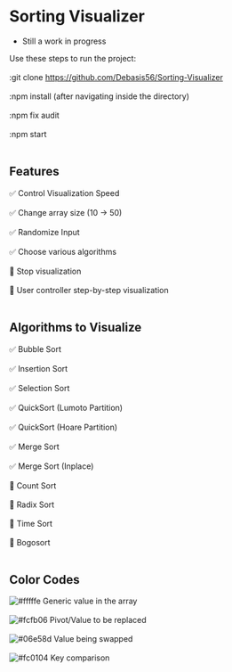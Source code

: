 # Sorting Visualizer

- Still a work in progress

Use these steps to run the project:<br><br>
:git clone https://github.com/Debasis56/Sorting-Visualizer<br><br>
:npm install (after navigating inside the directory)<br><br>
:npm fix audit<br><br>
:npm start<br><br>


## Features
:white_check_mark:  Control Visualization Speed<br><br>
:white_check_mark:  Change array size (10 -> 50)<br><br>
:white_check_mark:  Randomize Input<br><br>
:white_check_mark:  Choose various algorithms<br><br>
:wrench: Stop visualization<br><br>
:wrench: User controller step-by-step visualization<br><br>


## Algorithms to Visualize
:white_check_mark:  Bubble Sort<br><br>
:white_check_mark:  Insertion Sort<br><br>
:white_check_mark:  Selection Sort<br><br>
:white_check_mark:  QuickSort (Lumoto Partition)<br><br>
:white_check_mark:  QuickSort (Hoare Partition)<br><br>
:white_check_mark:  Merge Sort<br><br>
:white_check_mark:  Merge Sort (Inplace)<br><br>
:wrench: Count Sort<br><br>
:wrench: Radix Sort<br><br>
:wrench: Time Sort<br><br>
:wrench: Bogosort<br><br>

## Color Codes
![#fffffe](https://via.placeholder.com/15/fffffe/000000?text=+) Generic value in the array <br><br>
![#fcfb06](https://via.placeholder.com/15/fcfb06/000000?text=+) Pivot/Value to be replaced <br><br>
![#06e58d](https://via.placeholder.com/15/06e58d/000000?text=+) Value being swapped <br><br>
![#fc0104](https://via.placeholder.com/15/fc0104/000000?text=+) Key comparison <br><br>


